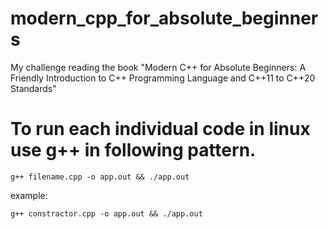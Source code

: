 # modern_cpp_for_absolute_beginners
My challenge reading the book "Modern C++ for Absolute Beginners: A Friendly Introduction to C++ Programming Language and C++11 to C++20 Standards"

# To run each individual code in linux use g++ in following pattern.
```
g++ filename.cpp -o app.out && ./app.out
```
example:
```
g++ constractor.cpp -o app.out && ./app.out
```
